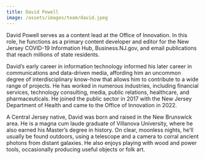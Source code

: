 ```yaml
---
title: David Powell
image: /assets/images/team/david.jpeg
---
```


David Powell serves as a content lead at the Office of Innovation. In this role, he functions as a primary content developer and editor for the New Jersey COVID-19 Information Hub, Business.NJ.gov, and email publications that reach millions of state residents.

David’s early career in information technology informed his later career in communications and data-driven media, affording him an uncommon degree of interdisciplinary know-how that allows him to contribute to a wide range of projects. He has worked in numerous industries, including financial services, technology consulting, media, public relations, healthcare, and pharmaceuticals. He joined the public sector in 2017 with the New Jersey Department of Health and came to the Office of Innovation in 2022.

A Central Jersey native, David was born and raised in the New Brunswick area. He is a magna cum laude graduate of Villanova University, where he also earned his Master’s degree in history. On clear, moonless nights, he’ll usually be found outdoors, using a telescope and a camera to corral ancient photons from distant galaxies. He also enjoys playing with wood and power tools, occasionally producing useful objects or folk art.
